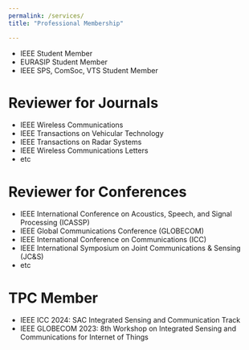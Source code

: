 ```yaml
---
permalink: /services/
title: "Professional Membership"

---
```


- IEEE Student Member
- EURASIP Student Member
- IEEE SPS, ComSoc, VTS Student Member

# Reviewer for Journals

- IEEE Wireless Communications
- IEEE Transactions on Vehicular Technology
- IEEE Transactions on Radar Systems
- IEEE Wireless Communications Letters
- etc

# Reviewer for Conferences

- IEEE International Conference on Acoustics, Speech, and Signal Processing (ICASSP)
- IEEE Global Communications Conference (GLOBECOM)
- IEEE International Conference on Communications (ICC)
- IEEE International Symposium on Joint Communications & Sensing (JC&S)
- etc

# TPC Member

- IEEE ICC 2024: SAC Integrated Sensing and Communication Track
- IEEE GLOBECOM 2023: 8th Workshop on Integrated Sensing and Communications for Internet of Things